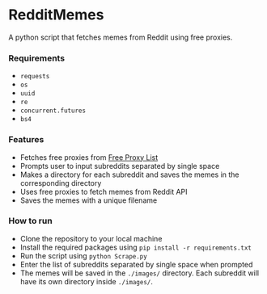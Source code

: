 # RedditMemes
A python script that fetches memes from Reddit using free proxies.

### Requirements
- `requests`
- `os`
- `uuid`
- `re`
- `concurrent.futures`
- `bs4`

### Features
- Fetches free proxies from [Free Proxy List](https://free-proxy-list.net/)
- Prompts user to input subreddits separated by single space
- Makes a directory for each subreddit and saves the memes in the corresponding directory
- Uses free proxies to fetch memes from Reddit API
- Saves the memes with a unique filename

### How to run
- Clone the repository to your local machine
- Install the required packages using `pip install -r requirements.txt`
- Run the script using `python Scrape.py`
- Enter the list of subreddits separated by single space when prompted
- The memes will be saved in the `./images/` directory. Each subreddit will have its own directory inside `./images/`.
